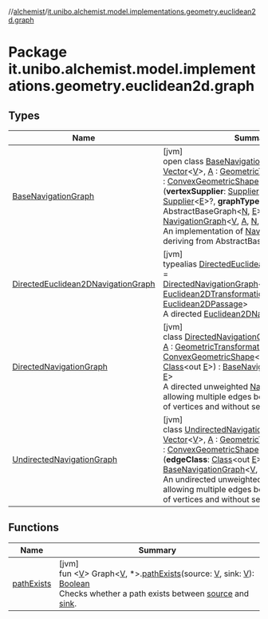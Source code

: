 //[alchemist](../../index.md)/[it.unibo.alchemist.model.implementations.geometry.euclidean2d.graph](index.md)

# Package it.unibo.alchemist.model.implementations.geometry.euclidean2d.graph

## Types

| Name | Summary |
|---|---|
| [BaseNavigationGraph](-base-navigation-graph/index.md) | [jvm]<br>open class [BaseNavigationGraph](-base-navigation-graph/index.md)<[V](-base-navigation-graph/index.md) : [Vector](../it.unibo.alchemist.model.interfaces.geometry/-vector/index.md)<[V](-base-navigation-graph/index.md)>, [A](-base-navigation-graph/index.md) : [GeometricTransformation](../it.unibo.alchemist.model.interfaces.geometry/-geometric-transformation/index.md)<[V](-base-navigation-graph/index.md)>, [N](-base-navigation-graph/index.md) : [ConvexGeometricShape](../it.unibo.alchemist.model.interfaces.geometry/-convex-geometric-shape/index.md)<[V](-base-navigation-graph/index.md), [A](-base-navigation-graph/index.md)>, [E](-base-navigation-graph/index.md)>(**vertexSupplier**: [Supplier](https://docs.oracle.com/javase/8/docs/api/java/util/function/Supplier.html)<[N](-base-navigation-graph/index.md)>?, **edgeSupplier**: [Supplier](https://docs.oracle.com/javase/8/docs/api/java/util/function/Supplier.html)<[E](-base-navigation-graph/index.md)>?, **graphType**: GraphType) : AbstractBaseGraph<[N](-base-navigation-graph/index.md), [E](-base-navigation-graph/index.md)> , [NavigationGraph](../it.unibo.alchemist.model.interfaces.geometry.euclidean2d.graph/-navigation-graph/index.md)<[V](-base-navigation-graph/index.md), [A](-base-navigation-graph/index.md), [N](-base-navigation-graph/index.md), [E](-base-navigation-graph/index.md)> <br>An implementation of [NavigationGraph](../it.unibo.alchemist.model.interfaces.geometry.euclidean2d.graph/-navigation-graph/index.md), deriving from AbstractBaseGraph. |
| [DirectedEuclidean2DNavigationGraph](index.md#-1381419322%2FClasslikes%2F-267951372) | [jvm]<br>typealias [DirectedEuclidean2DNavigationGraph](index.md#-1381419322%2FClasslikes%2F-267951372) = [DirectedNavigationGraph](-directed-navigation-graph/index.md)<[Euclidean2DPosition](../it.unibo.alchemist.model.implementations.positions/-euclidean2-d-position/index.md), [Euclidean2DTransformation](../it.unibo.alchemist.model.interfaces.geometry.euclidean2d/-euclidean2-d-transformation/index.md), [ConvexPolygon](../it.unibo.alchemist.model.interfaces.geometry.euclidean2d/-convex-polygon/index.md), [Euclidean2DPassage](../it.unibo.alchemist.model.interfaces.geometry.euclidean2d.graph/-euclidean2-d-passage/index.md)><br>A directed [Euclidean2DNavigationGraph](../it.unibo.alchemist.model.interfaces.geometry.euclidean2d.graph/index.md#-513689941%2FClasslikes%2F-267951372). |
| [DirectedNavigationGraph](-directed-navigation-graph/index.md) | [jvm]<br>class [DirectedNavigationGraph](-directed-navigation-graph/index.md)<[V](-directed-navigation-graph/index.md) : [Vector](../it.unibo.alchemist.model.interfaces.geometry/-vector/index.md)<[V](-directed-navigation-graph/index.md)>, [A](-directed-navigation-graph/index.md) : [GeometricTransformation](../it.unibo.alchemist.model.interfaces.geometry/-geometric-transformation/index.md)<[V](-directed-navigation-graph/index.md)>, [N](-directed-navigation-graph/index.md) : [ConvexGeometricShape](../it.unibo.alchemist.model.interfaces.geometry/-convex-geometric-shape/index.md)<[V](-directed-navigation-graph/index.md), [A](-directed-navigation-graph/index.md)>, [E](-directed-navigation-graph/index.md)>(**edgeClass**: [Class](https://docs.oracle.com/javase/8/docs/api/java/lang/Class.html)<out [E](-directed-navigation-graph/index.md)>) : [BaseNavigationGraph](-base-navigation-graph/index.md)<[V](-directed-navigation-graph/index.md), [A](-directed-navigation-graph/index.md), [N](-directed-navigation-graph/index.md), [E](-directed-navigation-graph/index.md)> <br>A directed unweighted [NavigationGraph](../it.unibo.alchemist.model.interfaces.geometry.euclidean2d.graph/-navigation-graph/index.md), allowing multiple edges between the same pair of vertices and without self-loops (i.e. |
| [UndirectedNavigationGraph](-undirected-navigation-graph/index.md) | [jvm]<br>class [UndirectedNavigationGraph](-undirected-navigation-graph/index.md)<[V](-undirected-navigation-graph/index.md) : [Vector](../it.unibo.alchemist.model.interfaces.geometry/-vector/index.md)<[V](-undirected-navigation-graph/index.md)>, [A](-undirected-navigation-graph/index.md) : [GeometricTransformation](../it.unibo.alchemist.model.interfaces.geometry/-geometric-transformation/index.md)<[V](-undirected-navigation-graph/index.md)>, [N](-undirected-navigation-graph/index.md) : [ConvexGeometricShape](../it.unibo.alchemist.model.interfaces.geometry/-convex-geometric-shape/index.md)<[V](-undirected-navigation-graph/index.md), [A](-undirected-navigation-graph/index.md)>, [E](-undirected-navigation-graph/index.md)>(**edgeClass**: [Class](https://docs.oracle.com/javase/8/docs/api/java/lang/Class.html)<out [E](-undirected-navigation-graph/index.md)>) : [BaseNavigationGraph](-base-navigation-graph/index.md)<[V](-undirected-navigation-graph/index.md), [A](-undirected-navigation-graph/index.md), [N](-undirected-navigation-graph/index.md), [E](-undirected-navigation-graph/index.md)> <br>An undirected unweighted [NavigationGraph](../it.unibo.alchemist.model.interfaces.geometry.euclidean2d.graph/-navigation-graph/index.md), allowing multiple edges between the same pair of vertices and without self-loops (i.e. |

## Functions

| Name | Summary |
|---|---|
| [pathExists](path-exists.md) | [jvm]<br>fun <[V](path-exists.md)> Graph<[V](path-exists.md), *>.[pathExists](path-exists.md)(source: [V](path-exists.md), sink: [V](path-exists.md)): [Boolean](https://kotlinlang.org/api/latest/jvm/stdlib/kotlin/-boolean/index.html)<br>Checks whether a path exists between [source](path-exists.md) and [sink](path-exists.md). |
